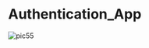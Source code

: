 # Authentication_App

![pic55](https://user-images.githubusercontent.com/67858387/105249934-ee8b5080-5b9e-11eb-81ae-bf3661972650.jpeg)

